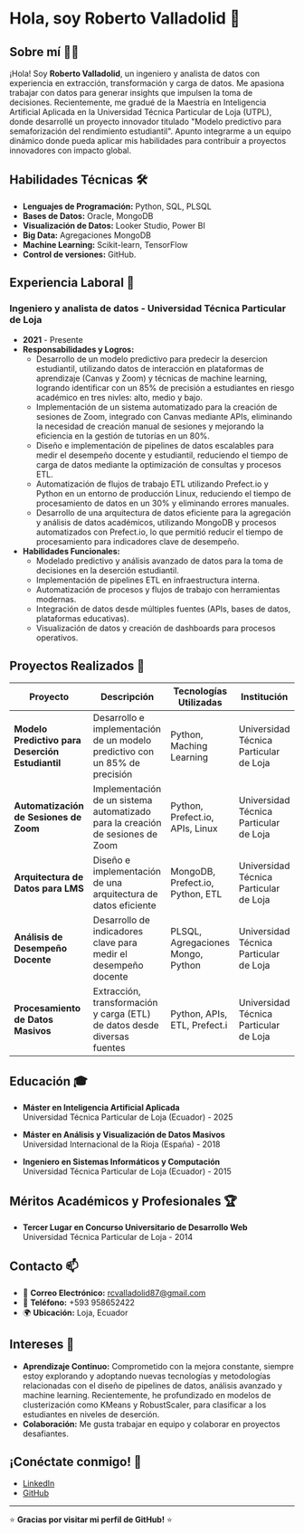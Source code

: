 # Hola, soy Roberto Valladolid 👋

<!--
**robertovalladolid/robertovalladolid** es un repositorio especial porque su `README.md` (este archivo) aparece en tu perfil de GitHub.
-->

## Sobre mí 👨‍💻

¡Hola! Soy **Roberto Valladolid**, un ingeniero y analista de datos con experiencia en extracción, transformación y carga de datos. Me apasiona trabajar con datos para generar insights que impulsen la toma de decisiones. Recientemente, me gradué de la Maestría en Inteligencia Artificial Aplicada en la Universidad Técnica Particular de Loja (UTPL), donde desarrollé un proyecto innovador titulado "Modelo predictivo para semaforización del rendimiento estudiantil".
Apunto integrarme a un equipo dinámico donde pueda aplicar mis habilidades para contribuir a proyectos innovadores con impacto global.

## Habilidades Técnicas 🛠️

- **Lenguajes de Programación:** Python, SQL, PLSQL
- **Bases de Datos:** Oracle, MongoDB
- **Visualización de Datos:** Looker Studio, Power BI
- **Big Data:** Agregaciones MongoDB
- **Machine Learning:** Scikit-learn, TensorFlow
- **Control de versiones:** GitHub.

## Experiencia Laboral 💼

### **Ingeniero y analista de datos** - Universidad Técnica Particular de Loja
- **2021** - Presente
- **Responsabilidades y Logros:**
  - Desarrollo de un modelo predictivo para predecir la desercion estudiantil, utilizando datos de interacción en plataformas de aprendizaje (Canvas y Zoom) y técnicas de machine learning, logrando identificar con un 85% de precisión a estudiantes en riesgo académico en tres nivles: alto, medio y bajo.
  - Implementación de un sistema automatizado para la creación de sesiones de Zoom, integrado con Canvas mediante APIs, eliminando la necesidad de creación manual de sesiones y mejorando la eficiencia en la gestión de tutorías en un 80%.
  - Diseño e implementación de pipelines de datos escalables para medir el desempeño docente y estudiantil, reduciendo el tiempo de carga de datos mediante la optimización de consultas y procesos ETL.
  - Automatización de flujos de trabajo ETL utilizando Prefect.io y Python en un entorno de producción Linux, reduciendo el tiempo de procesamiento de datos en un 30% y eliminando errores manuales.
  - Desarrollo de una arquitectura de datos eficiente para la agregación y análisis de datos académicos, utilizando MongoDB y procesos automatizados con Prefect.io, lo que permitió reducir el tiempo de procesamiento para indicadores clave de desempeño.
- **Habilidades Funcionales:**
  - Modelado predictivo y análisis avanzado de datos para la toma de decisiones en la deserción estudiantil.
  - Implementación de pipelines ETL en infraestructura interna.
  - Automatización de procesos y flujos de trabajo con herramientas modernas.
  - Integración de datos desde múltiples fuentes (APIs, bases de datos, plataformas educativas).
  - Visualización de datos y creación de dashboards para procesos operativos.

## Proyectos Realizados 📂

| **Proyecto**                                      | **Descripción**                                                                 | **Tecnologías Utilizadas**        | **Institución**                        |
|---------------------------------------------------|---------------------------------------------------------------------------------|-----------------------------------|----------------------------------------|
| **Modelo Predictivo para Deserción Estudiantil**  | Desarrollo e implementación de un modelo predictivo con un 85% de precisión     | Python, Maching Learning          | Universidad Técnica Particular de Loja |
| **Automatización de Sesiones de Zoom**            | Implementación de un sistema automatizado para la creación de sesiones de Zoom  | Python, Prefect.io, APIs, Linux   | Universidad Técnica Particular de Loja |
| **Arquitectura de Datos para LMS**                | Diseño e implementación de una arquitectura de datos eficiente                  | MongoDB, Prefect.io, Python, ETL  | Universidad Técnica Particular de Loja |
| **Análisis de Desempeño Docente**                 | Desarrollo de indicadores clave para medir el desempeño docente                 | PLSQL, Agregaciones Mongo, Python | Universidad Técnica Particular de Loja |
| **Procesamiento de Datos Masivos**                | Extracción, transformación y carga (ETL) de datos desde diversas fuentes        | Python, APIs, ETL, Prefect.i      | Universidad Técnica Particular de Loja |

## Educación 🎓

- **Máster en Inteligencia Artificial Aplicada**  
  Universidad Técnica Particular de Loja (Ecuador) - 2025

- **Máster en Análisis y Visualización de Datos Masivos**  
  Universidad Internacional de la Rioja (España) - 2018

- **Ingeniero en Sistemas Informáticos y Computación**  
  Universidad Técnica Particular de Loja (Ecuador) - 2015

## Méritos Académicos y Profesionales 🏆

- **Tercer Lugar en Concurso Universitario de Desarrollo Web**  
  Universidad Técnica Particular de Loja - 2014

## Contacto 📫

- 📧 **Correo Electrónico:** [rcvalladolid87@gmail.com](mailto:rcvalladolid87@gmail.com)
- 📱 **Teléfono:** +593 958652422
- 🌍 **Ubicación:** Loja, Ecuador

## Intereses 🌱

- **Aprendizaje Continuo:** Comprometido con la mejora constante, siempre estoy explorando y adoptando nuevas tecnologías y metodologías relacionadas con el diseño de pipelines de datos, análisis avanzado y machine learning. Recientemente, he profundizado en modelos de clusterización como KMeans y RobustScaler, para clasificar a los estudiantes en niveles de deserción.
- **Colaboración:** Me gusta trabajar en equipo y colaborar en proyectos desafiantes.

## ¡Conéctate conmigo! 🤝

- [LinkedIn](https://www.linkedin.com/in/rcvalladolid/)
- [GitHub](https://github.com/robertovalladolid)

---

⭐️ **Gracias por visitar mi perfil de GitHub!** ⭐️
